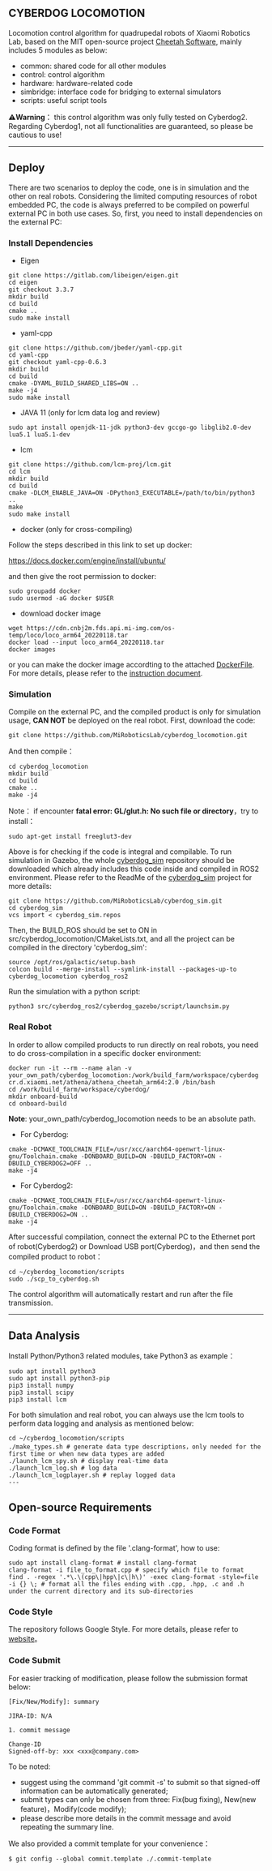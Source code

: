 CYBERDOG LOCOMOTION
---
Locomotion control algorithm for quadrupedal robots of Xiaomi Robotics Lab, based on the MIT open-source project [Cheetah Software](https://github.com/mit-biomimetics/Cheetah-Software), mainly includes 5 modules as below:
- common: shared code for all other modules
- control: control algorithm
- hardware: hardware-related code
- simbridge: interface code for bridging to external simulators
- scripts: useful script tools

:warning:**Warning**： this control algorithm was only fully tested on Cyberdog2. Regarding Cyberdog1, not all functionalities are guaranteed, so please be cautious to use!

---
## Deploy
There are two scenarios to deploy the code, one is in simulation and the other on real robots. Considering the limited computing resources of robot embedded PC, the code is always preferred to be compiled on powerful external PC in both use cases. So, first, you need to install dependencies on the external PC:

### Install Dependencies
- Eigen
```
git clone https://gitlab.com/libeigen/eigen.git
cd eigen
git checkout 3.3.7
mkdir build
cd build
cmake ..
sudo make install
```
- yaml-cpp
```
git clone https://github.com/jbeder/yaml-cpp.git
cd yaml-cpp
git checkout yaml-cpp-0.6.3
mkdir build
cd build
cmake -DYAML_BUILD_SHARED_LIBS=ON ..
make -j4
sudo make install
```
- JAVA 11 (only for lcm data log and review)
```
sudo apt install openjdk-11-jdk python3-dev gccgo-go libglib2.0-dev lua5.1 lua5.1-dev
```
- lcm
```
git clone https://github.com/lcm-proj/lcm.git
cd lcm
mkdir build
cd build
cmake -DLCM_ENABLE_JAVA=ON -DPython3_EXECUTABLE=/path/to/bin/python3 ..
make
sudo make install
```

- docker (only for cross-compiling)

Follow the steps described in this link to set up docker:

https://docs.docker.com/engine/install/ubuntu/

and then give the root permission to docker:
```
sudo groupadd docker
sudo usermod -aG docker $USER
```

- download docker image
```
wget https://cdn.cnbj2m.fds.api.mi-img.com/os-temp/loco/loco_arm64_20220118.tar
docker load --input loco_arm64_20220118.tar
docker images
```
or you can make the docker image accordting to the attached [DockerFile](./docker/Dockerfile). For more details, please refer to the [instruction document](./docker/dockerfile_instructions_en.md).

### Simulation
Compile on the external PC, and the compiled product is only for simulation usage, **CAN NOT** be deployed on the real robot. First, download the code:
```
git clone https://github.com/MiRoboticsLab/cyberdog_locomotion.git
```
And then compile：
```
cd cyberdog_locomotion
mkdir build
cd build
cmake ..
make -j4
```
Note： if encounter **fatal error: GL/glut.h: No such file or directory**，try to install：
```
sudo apt-get install freeglut3-dev
```
Above is for checking if the code is integral and compilable. To run simulation in Gazebo, the whole [cyberdog_sim](https://github.com/MiRoboticsLab/cyberdog_sim) repository should be downloaded which already includes this code inside and compiled in ROS2 environment. Please refer to the ReadMe of the [cyberdog_sim](https://github.com/MiRoboticsLab/cyberdog_sim) project for more details:
```
git clone https://github.com/MiRoboticsLab/cyberdog_sim.git
cd cyberdog_sim
vcs import < cyberdog_sim.repos
```

Then, the BUILD_ROS should be set to ON in src/cyberdog_locomotion/CMakeLists.txt, and all the project can be compiled in the directory 'cyberdog_sim':
```
source /opt/ros/galactic/setup.bash 
colcon build --merge-install --symlink-install --packages-up-to cyberdog_locomotion cyberdog_ros2
```

Run the simulation with a python script:
```
python3 src/cyberdog_ros2/cyberdog_gazebo/script/launchsim.py
```


### Real Robot
In order to allow compiled products to run directly on real robots, you need to do cross-compilation in a specific docker environment:
```
docker run -it --rm --name alan -v your_own_path/cyberdog_locomotion:/work/build_farm/workspace/cyberdog cr.d.xiaomi.net/athena/athena_cheetah_arm64:2.0 /bin/bash
cd /work/build_farm/workspace/cyberdog/
mkdir onboard-build
cd onboard-build
```
**Note**: your_own_path/cyberdog_locomotion needs to be an absolute path.
- For Cyberdog:
```
cmake -DCMAKE_TOOLCHAIN_FILE=/usr/xcc/aarch64-openwrt-linux-gnu/Toolchain.cmake -DONBOARD_BUILD=ON -DBUILD_FACTORY=ON -DBUILD_CYBERDOG2=OFF ..
make -j4
```
- For Cyberdog2:
```
cmake -DCMAKE_TOOLCHAIN_FILE=/usr/xcc/aarch64-openwrt-linux-gnu/Toolchain.cmake -DONBOARD_BUILD=ON -DBUILD_FACTORY=ON -DBUILD_CYBERDOG2=ON ..
make -j4
```
After successful compilation, connect the external PC to the Ethernet port of robot(Cyberdog2) or Download USB port(Cyberdog)，and then send the compiled product to robot：
```
cd ~/cyberdog_locomotion/scripts
sudo ./scp_to_cyberdog.sh
```
The control algorithm will automatically restart and run after the file transmission.

---
## Data Analysis
Install Python/Python3 related modules, take Python3 as example：
```
sudo apt install python3
sudo apt install python3-pip
pip3 install numpy
pip3 install scipy
pip3 install lcm
```

For both simulation and real robot, you can always use the lcm tools to perform data logging and analysis as mentioned below:
```
cd ~/cyberdog_locomotion/scripts
./make_types.sh # generate data type descriptions，only needed for the first time or when new data types are added
./launch_lcm_spy.sh # display real-time data
./launch_lcm_log.sh # log data
./launch_lcm_logplayer.sh # replay logged data
---
```
## Open-source Requirements
### Code Format
Coding format is defined by the file '.clang-format', how to use:
```
sudo apt install clang-format # install clang-format
clang-format -i file_to_format.cpp # specify which file to format
find . -regex '.*\.\(cpp\|hpp\|c\|h\)' -exec clang-format -style=file -i {} \; # format all the files ending with .cpp, .hpp, .c and .h under the current directory and its sub-directories
```

### Code Style
The repository follows Google Style. For more details, please refer to [website](https://zh-google-styleguide.readthedocs.io/en/latest/contents/)。

### Code Submit
For easier tracking of modification, please follow the submission format below:
```
[Fix/New/Modify]: summary

JIRA-ID: N/A

1. commit message

Change-ID
Signed-off-by: xxx <xxx@company.com>
```
To be noted:
- suggest using the command 'git commit -s' to submit so that signed-off information can be automatically generated;
- submit types can only be chosen from three: Fix(bug fixing), New(new feature)，Modify(code modify);
- please describe more details in the commit message and avoid repeating the summary line.

We also provided a commit template for your convenience：
```
$ git config --global commit.template ./.commit-template
```

